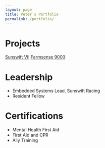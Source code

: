 ```yaml
---
layout: page
title: Peter's Portfolio
permalink: /portfolio/
---
```

# Projects
[Sunswift VII](https://www.sunswift.com/)
[Farmsense 9000](https://peterfmcnair.com/farmsense9000/)
# Leadership
- Embedded Systems Lead, Sunswift Racing
- Resident Fellow
# Certifications
- Mental Health First Aid
- First Aid and CPR
- Ally Training
